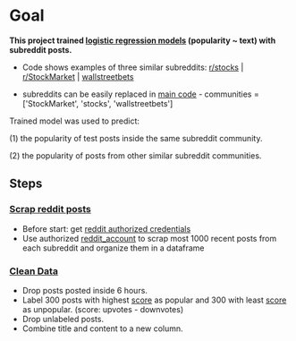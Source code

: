 # Goal
**This project trained [logistic regression models](https://scikit-learn.org/stable/modules/generated/sklearn.linear_model.LogisticRegression.html#sklearn.linear_model.LogisticRegression) (popularity ~ text) with subreddit posts.**

- Code shows examples of three similar subreddits: [r/stocks](https://www.reddit.com/r/stocks/) | [r/StockMarket](https://www.reddit.com/r/StockMarket/) | [wallstreetbets](https://www.reddit.com/r/wallstreetbets/)

- subreddits can be easily replaced in [main code](main.py) - communities = ['StockMarket', 'stocks', 'wallstreetbets']

Trained model was used to predict:

(1) the popularity of test posts inside the same subreddit community. 

(2) the popularity of posts from other similar subreddit communities.

## Steps
### [Scrap reddit posts](yy_packages/scrap_subreddit.py)
- Before start: get [reddit authorized credentials](https://www.reddit.com/prefs/apps)
- Use authorized [reddit_account](main.py) to scrap most 1000 recent posts from each subreddit and organize them in a dataframe

### [Clean Data](yy_packages/data_clean.py)
- Drop posts posted inside 6 hours.
- Label 300 posts with highest [score](https://www.reddit.com/wiki/faq/) as popular and 300 with least [score](https://www.reddit.com/wiki/faq/) as unpopular. (score: upvotes - downvotes)
- Drop unlabeled posts.
- Combine title and content to a new column.
